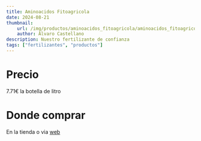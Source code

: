 ```yaml
---
title: Aminoacidos Fitoagricola
date: 2024-08-21
thumbnail:
    url: /img/productos/aminoacidos_fitoagricola/aminoacidos_fitoagricola_01.jpg
    author: Álvaro Castellano
description: Nuestro fertilizante de confianza
tags: ["fertilizantes", "productos"]
---
```


# Precio

7.71€ la botella de litro

# Donde comprar

En la tienda o via [web](https://www.fitoagricola.es/aminoacidos-fitoagricola-1-l-296179)
